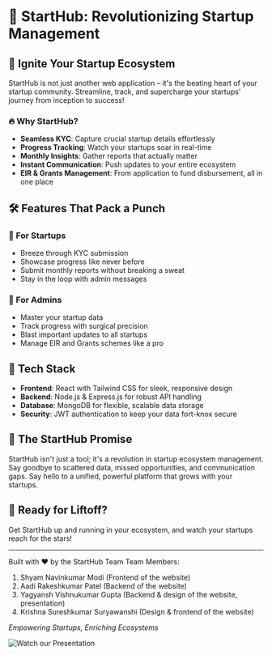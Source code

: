 # 🚀 StartHub: Revolutionizing Startup Management

## 🌟 Ignite Your Startup Ecosystem

StartHub is not just another web application – it's the beating heart of your startup community. Streamline, track, and supercharge your startups' journey from inception to success!

### 🔥 Why StartHub?

- **Seamless KYC**: Capture crucial startup details effortlessly
- **Progress Tracking**: Watch your startups soar in real-time
- **Monthly Insights**: Gather reports that actually matter
- **Instant Communication**: Push updates to your entire ecosystem
- **EIR & Grants Management**: From application to fund disbursement, all in one place

## 🛠️ Features That Pack a Punch

### 🏢 For Startups
- Breeze through KYC submission
- Showcase progress like never before
- Submit monthly reports without breaking a sweat
- Stay in the loop with admin messages

### 👑 For Admins
- Master your startup data
- Track progress with surgical precision
- Blast important updates to all startups
- Manage EIR and Grants schemes like a pro

## 🚀 Tech Stack

- **Frontend**: React with Tailwind CSS for sleek, responsive design
- **Backend**: Node.js & Express.js for robust API handling
- **Database**: MongoDB for flexible, scalable data storage
- **Security**: JWT authentication to keep your data fort-knox secure

## 🌈 The StartHub Promise

StartHub isn't just a tool; it's a revolution in startup ecosystem management. Say goodbye to scattered data, missed opportunities, and communication gaps. Say hello to a unified, powerful platform that grows with your startups.

## 🚀 Ready for Liftoff?

Get StartHub up and running in your ecosystem, and watch your startups reach for the stars! 

---

Built with ❤️ by the StartHub Team
Team Members:
1. Shyam Navinkumar Modi (Frontend of the website)
2. Aadi Rakeshkumar Patel (Backend of the website)
3. Yagyansh Vishnukumar Gupta (Backend & design of the website, presentation)
4. Krishna Sureshkumar Suryawanshi (Design & frontend of the website)

*Empowering Startups, Enriching Ecosystems*

![Watch our Presentation](https://github.com/shyxmz/Deez-Nulls/blob/main/StartHub.gif)

